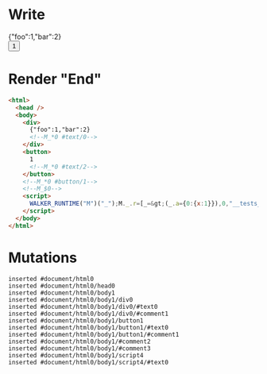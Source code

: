 # Write
  <div>{"foo":1,"bar":2}<!--M_*0 #text/0--></div><button>1<!--M_*0 #text/2--></button><!--M_*0 #button/1--><!--M_$0--><script>WALKER_RUNTIME("M")("_");M._.r=[_=>(_.a={0:{x:1}}),0,"__tests__/template.marko_0_x",0];M._.w()</script>


# Render "End"
```html
<html>
  <head />
  <body>
    <div>
      {"foo":1,"bar":2}
      <!--M_*0 #text/0-->
    </div>
    <button>
      1
      <!--M_*0 #text/2-->
    </button>
    <!--M_*0 #button/1-->
    <!--M_$0-->
    <script>
      WALKER_RUNTIME("M")("_");M._.r=[_=&gt;(_.a={0:{x:1}}),0,"__tests__/template.marko_0_x",0];M._.w()
    </script>
  </body>
</html>
```

# Mutations
```
inserted #document/html0
inserted #document/html0/head0
inserted #document/html0/body1
inserted #document/html0/body1/div0
inserted #document/html0/body1/div0/#text0
inserted #document/html0/body1/div0/#comment1
inserted #document/html0/body1/button1
inserted #document/html0/body1/button1/#text0
inserted #document/html0/body1/button1/#comment1
inserted #document/html0/body1/#comment2
inserted #document/html0/body1/#comment3
inserted #document/html0/body1/script4
inserted #document/html0/body1/script4/#text0
```